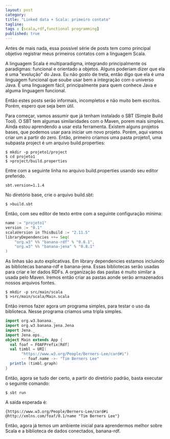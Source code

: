 ```yaml
---
layout: post 
category: 
title: "Linked data + Scala: primeiro contato"
tagline: 
tags : [scala,rdf,functional programming] 
published: true
---
```



Antes de mais nada, essa possível série de posts tem como principal objetivo registrar meus primeiros contatos com a linguagem Scala.

A linguagem Scala é multiparadigma, integrando principalmente os paradigmas: funcional e orientado a objetos. Alguns poderiam dizer que ela é uma "evolução" do Java. Eu não gosto de treta, então digo que ela é uma linguagem funcional que soube usar bem a integração com o universo Java. É uma linguagem fácil, principalmente para quem conhece Java e alguma linguagem funcional.

Então estes posts serão informais, incompletos e não muito bem escritos. Porém, espero que seja bem útil.

Para começar, vamos assumir que já tenham instalado o SBT (Simple Build Tool). O SBT tem algumas similaridades com o Maven, porem mais simples. Ainda estou aprendendo a usar esta ferramenta. Existem alguns projetos bases, que podemos usar para iniciar um novo projeto. Porém, aqui vamos criar um a partir do zero. Então, primeiro criamos uma pasta projeto1, uma subpasta project é um arquivo build.properties:

```
$ mkdir -p projeto1/project
$ cd projeto1
$ >project/build.properties
```

Entre com a seguinte linha no arquivo build.properties usando seu editor preferido.

```
sbt.version=1.1.4
```
No diretório base, crie o arquivo build.sbt:

```
$ >build.sbt
```

Então, com seu editor de texto entre com a seguinte configuração mínima:

```scala
name := "projeto1"
version := "0.1"
scalaVersion in ThisBuild := "2.11.5"
libraryDependencies ++= Seq(
    "org.w3" %% "banana-rdf" % "0.8.1",
    "org.w3" %% "banana-jena" % "0.8.1"
)
```
As linhas são auto explicativas. Em library dependencies estamos incluindo as bibliotecas banana-rdf e banana-jena. Essas bibliotecas serão usadas para criar e ler dados RDFs. A organização das pastas é muito similar a usada pelo Maven. Iremos então criar as pastas aonde serão armazenados nossos arquivos fontes.

```
$ mkdir -p src/main/scala
$ >src/main/scala/Main.scala
```

Então iremos fazer agora um programa simples, para testar o uso da biblioteca. Nesse programa criamos uma tripla simples.

```scala
import org.w3.banana._
import org.w3.banana.jena.Jena
import Jena._
import Jena.ops._
object Main extends App {
  val foaf = FOAFPrefix[Rdf]
  val timbl = URI(
       "https://www.w3.org/People/Berners-Lee/card#i") 
       -- foaf.name ->- "Tim Berners Lee"
  println (timbl.graph)
}
```

Então, agora se tudo der certo, a partir do diretório padrão, basta executar o seguinte comando:

```
$ sbt run
```
A saída esperada é:

```
{https://www.w3.org/People/Berners-Lee/card#i @http://xmlns.com/foaf/0.1/name "Tim Berners Lee"}
```

Então, agora já temos um ambiente inicial para aprendermos melhor sobre Scala e a biblioteca de dados conectados, banana-rdf.

